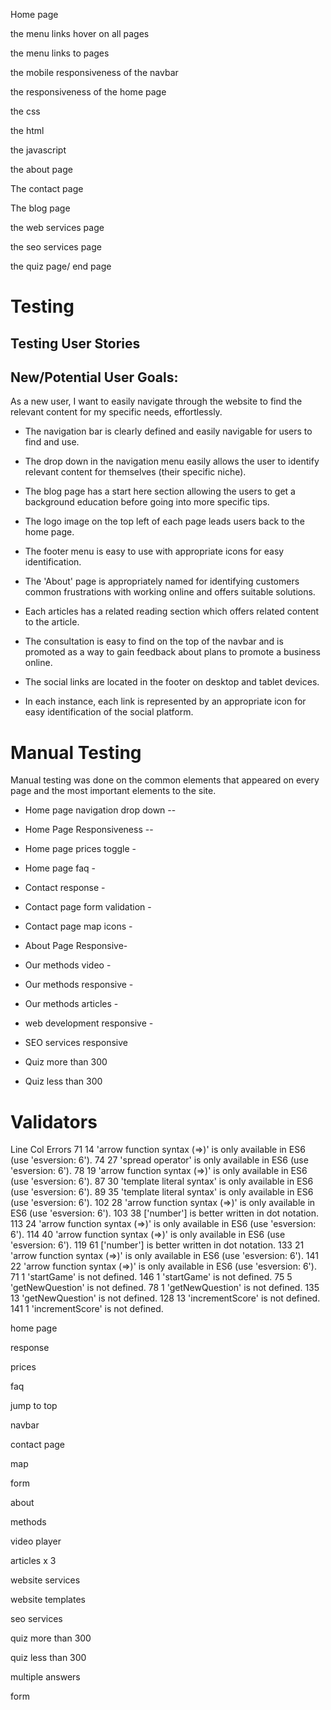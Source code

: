 Home page 

the menu links hover on all pages 

the menu links to pages 

the mobile responsiveness of the navbar 

the responsiveness of the home page 

the css 

the html 

the javascript 


the about page 


The contact page 


The blog page 

the web services page 

the seo services page 

the quiz page/ end page 


# Testing 

## Testing User Stories

## New/Potential User Goals:
As a new user, I want to easily navigate through the website to find the relevant content for my specific needs, effortlessly.

- The navigation bar is clearly defined and easily navigable for users to find and use.
- The drop down in the navigation menu easily allows the user to identify relevant content for themselves (their specific niche).
- The blog page has a start here section allowing the users to get a background education before going into more specific tips.
- The logo image on the top left of each page leads users back to the home page.
- The footer menu is easy to use with appropriate icons for easy identification.

- The 'About' page is appropriately named for identifying customers common frustrations with working online and offers suitable solutions. 
- Each articles has a related reading section which offers related content to the article.
- The consultation is easy to find on the top of the navbar and is promoted as a way to gain feedback about plans to promote a business online. 

- The social links are located in the footer on desktop and tablet devices.
- In each instance, each link is represented by an appropriate icon for easy identification of the social platform.


# Manual Testing 

Manual testing was done on the common elements that appeared on every page and the most important elements to the site. 

- Home page navigation drop down --

- Home Page Responsiveness --

- Home page prices toggle -

- Home page faq -

- Contact response -

- Contact page form validation -

- Contact page map icons -

- About Page Responsive- 

- Our methods video -

- Our methods responsive -

- Our methods articles -

- web development responsive -

- SEO services responsive 

- Quiz more than 300 

- Quiz less than 300








# Validators 


Line	Col	Errors
71	14	'arrow function syntax (=>)' is only available in ES6 (use 'esversion: 6').
74	27	'spread operator' is only available in ES6 (use 'esversion: 6').
78	19	'arrow function syntax (=>)' is only available in ES6 (use 'esversion: 6').
87	30	'template literal syntax' is only available in ES6 (use 'esversion: 6').
89	35	'template literal syntax' is only available in ES6 (use 'esversion: 6').
102	28	'arrow function syntax (=>)' is only available in ES6 (use 'esversion: 6').
103	38	['number'] is better written in dot notation.
113	24	'arrow function syntax (=>)' is only available in ES6 (use 'esversion: 6').
114	40	'arrow function syntax (=>)' is only available in ES6 (use 'esversion: 6').
119	61	['number'] is better written in dot notation.
133	21	'arrow function syntax (=>)' is only available in ES6 (use 'esversion: 6').
141	22	'arrow function syntax (=>)' is only available in ES6 (use 'esversion: 6').
71	1	'startGame' is not defined.
146	1	'startGame' is not defined.
75	5	'getNewQuestion' is not defined.
78	1	'getNewQuestion' is not defined.
135	13	'getNewQuestion' is not defined.
128	13	'incrementScore' is not defined.
141	1	'incrementScore' is not defined.

home page 

response 

prices 

faq 

jump to top

navbar 


contact page 

map 

form 

about 

methods 

video player 

articles x 3 

website services 

website templates 

seo services 

quiz more than 300

quiz less than 300 

multiple answers 

form 









